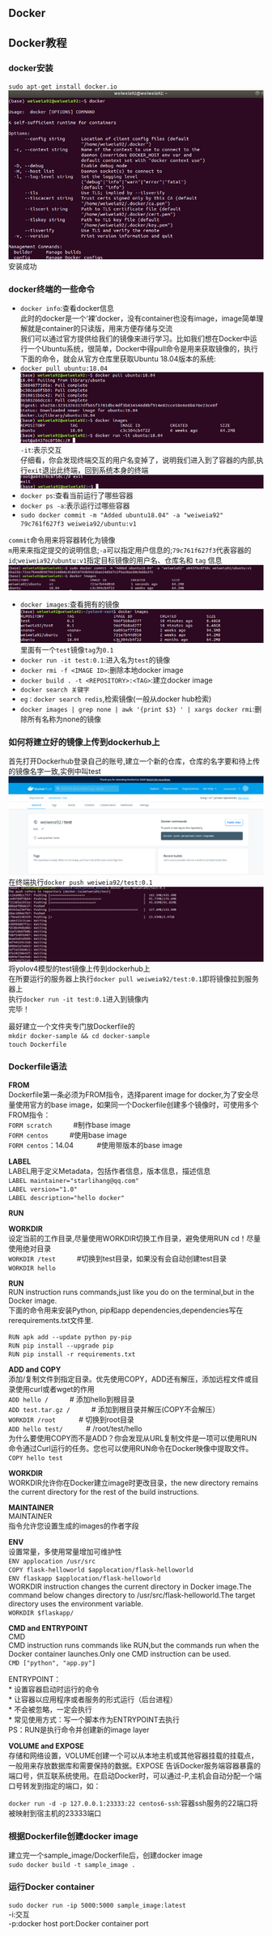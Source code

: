 ## Docker  

## Docker教程  

### docker安装  
`sudo apt-get install docker.io`  
![](https://github.com/weiweia92/pictures/blob/master/Screenshot%20from%202020-07-01%2009-42-41.png)  
安装成功  
### docker终端的一些命令  

- `docker info`:查看docker信息  
此时的docker是一个‘裸’docker，没有container也没有image，image简单理解就是container的只读版，用来方便存储与交流  
我们可以通过官方提供给我们的镜像来进行学习。比如我们想在Docker中运行一个Ubuntu系统，很简单，Docker中得pull命令是用来获取镜像的，执行下面的命令，就会从官方仓库里获取Ubuntu 18.04版本的系统:  
- `docker pull ubuntu:18.04`  
![](https://github.com/weiweia92/pictures/blob/master/Screenshot%20from%202020-07-01%2009-43-02.png)
`-it`:表示交互  
仔细看，你会发现终端交互的用户名变掉了，说明我们进入到了容器的内部,执行`exit`退出此终端，回到系统本身的终端  
![](https://github.com/weiweia92/pictures/blob/master/Screenshot%20from%202020-07-01%2009-43-23.png)
- `docker ps`:查看当前运行了哪些容器  
- `docker ps -a`:表示运行过哪些容器  
- `sudo docker commit -m "Added ubuntu18.04" -a "weiweia92" 79c761f627f3 weiweia92/ubuntu:v1`  

`commit`命令用来将容器转化为镜像  
`m`用来来指定提交的说明信息;`-a`可以指定用户信息的;`79c761f627f3`代表容器的`id`;`weiweia92/ubuntu:v1`指定目标镜像的用户名、仓库名和 `tag` 信息  
![](https://github.com/weiweia92/pictures/blob/master/Screenshot%20from%202020-07-01%2009-44-00.png)

- `docker images`:查看拥有的镜像  
![](https://github.com/weiweia92/pictures/blob/master/Screenshot%20from%202020-07-01%2009-44-12.png)  
里面有一个`test`镜像`tag`为`0.1`  
- `docker run -it test:0.1`:进入名为`test`的镜像  
- `docker rmi -f <IMAGE ID>`:删除本地docker image  
- `docker build . -t <REPOSITORY>:<TAG>`:建立docker image  
- `docker search 关键字`  
- `eg：docker search redis`,检索镜像(一般从docker hub检索)  
- `docker images | grep none | awk '{print $3} ' | xargs docker rmi`:删除所有名称为none的镜像  

### 如何将建立好的镜像上传到dockerhub上  
首先打开Dockerhub登录自己的账号,建立一个新的仓库，仓库的名字要和待上传的镜像名字一致,实例中叫test  
![](https://github.com/weiweia92/pictures/blob/master/Screenshot%20from%202020-07-01%2009-44-23.png)
在终端执行`docker push weiweia92/test:0.1`  
![](https://github.com/weiweia92/pictures/blob/master/Screenshot%20from%202020-07-01%2009-44-32.png)
将yolov4模型的test镜像上传到dockerhub上  
在所要运行的服务器上执行`docker pull weiweia92/test:0.1`即将镜像拉到服务器上  
执行`docker run -it test:0.1`进入到镜像内  
完毕！
  




最好建立一个文件夹专门放Dockerfile的  
`mkdir docker-sample && cd docker-sample`  
`touch Dockerfile`
  
### Dockerfile语法  

**FROM**   
Dockerfile第一条必须为FROM指令，选择parent image for docker,为了安全尽量使用官方的base image，如果同一个Dockerfile创建多个镜像时，可使用多个FROM指令：  
`FORM scratch`&emsp;&emsp;&emsp;#制作base image    
`FORM centos`&emsp;&emsp;&emsp;#使用base image    
`FORM centos`：14.04 &emsp;&emsp;&emsp;#使用带版本的base image  
  
**LABEL**  
LABEL用于定义Metadata，包括作者信息，版本信息，描述信息  
`LABEL maintainer="starlihang@qq.com"`     
`LABEL version="1.0"`  
`LABEL description="hello docker"`  

**RUN**   

**WORKDIR**  
设定当前的工作目录,尽量使用WORKDIR切换工作目录，避免使用RUN cd！尽量使用绝对目录  
`WORKDIR /test`&emsp;&emsp;&emsp;#切换到test目录，如果没有会自动创建test目录  
`WORKDIR hello`    

**RUN**  
RUN instruction runs commands,just like you do on the terminal,but in the Docker image.  
下面的命令用来安装Python, pip和app dependencies,dependencies写在rerequirements.txt文件里.  

`RUN apk add --update python py-pip`  
`RUN pip install --upgrade pip`  
`RUN pip install -r requirements.txt`    

**ADD and COPY**  
添加/复制文件到指定目录。优先使用COPY，ADD还有解压，添加远程文件或目录使用curl或者wget的作用    
`ADD hello /`&emsp;&emsp;&emsp;# 添加hello到根目录  
`ADD test.tar.gz /`&emsp;&emsp;&emsp;# 添加到根目录并解压(COPY不会解压）  
`WORKDIR /root` &emsp;&emsp;&emsp;# 切换到root目录  
`ADD hello test/` &emsp;&emsp;&emsp;# /root/test/hello  
为什么要使用COPY而不是ADD？你会发现从URL复制文件是一项可以使用RUN命令通过Curl运行的任务。您也可以使用RUN命令在Docker映像中提取文件。  
`COPY hello test`    

**WORKDIR**  
WORKDIR允许你在Docker建立image时更改目录，the new directory remains the current directory for the rest of the build instructions.

**MAINTAINER**  
MAINTAINER <name>  
指令允许您设置生成的images的作者字段  

**ENV**  
设置常量，多使用常量增加可维护性  
`ENV applocation /usr/src `  
`COPY flask-helloworld $applocation/flask-helloworld`  
`ENV flaskapp $applocation/flask-helloworld`  
WORKDIR instruction changes the current directory in Docker image.The command below changes directory to /usr/src/flask-helloworld.The target directory uses the environment variable.  
`WORKDIR $flaskapp/`  

**CMD and ENTRYPOINT**  
CMD  
CMD instruction runs commands like RUN,but the commands run when the Docker container launches.Only one CMD instruction can be used.  
`CMD ["python", "app.py"]`  

ENTRYPOINT：  
    * 设置容器启动时运行的命令  
    * 让容器以应用程序或者服务的形式运行（后台进程）  
    * 不会被忽略，一定会执行  
    * 常见使用方式：写一个脚本作为ENTRYPOINT去执行  
PS：RUN是执行命令并创建新的image layer  

**VOLUME and EXPOSE**  
存储和网络设置，VOLUME创建一个可以从本地主机或其他容器挂载的挂载点，一般用来存放数据库和需要保持的数据。EXPOSE 告诉Docker服务端容器暴露的端口号，供互联系统使用。在启动Docker时，可以通过-P,主机会自动分配一个端口号转发到指定的端口，如：

`docker run -d -p 127.0.0.1:23333:22 centos6-ssh`:容器ssh服务的22端口将被映射到宿主机的23333端口  

### 根据Dockerfile创建docker image  
建立完一个sample_image/Dockerfile后，创建docker image  
`sudo docker build -t sample_image .`  

### 运行Docker container   
`sudo docker run -ip 5000:5000 sample_image:latest`  
-i:交互  
-p:docker host port:Docker container port  

